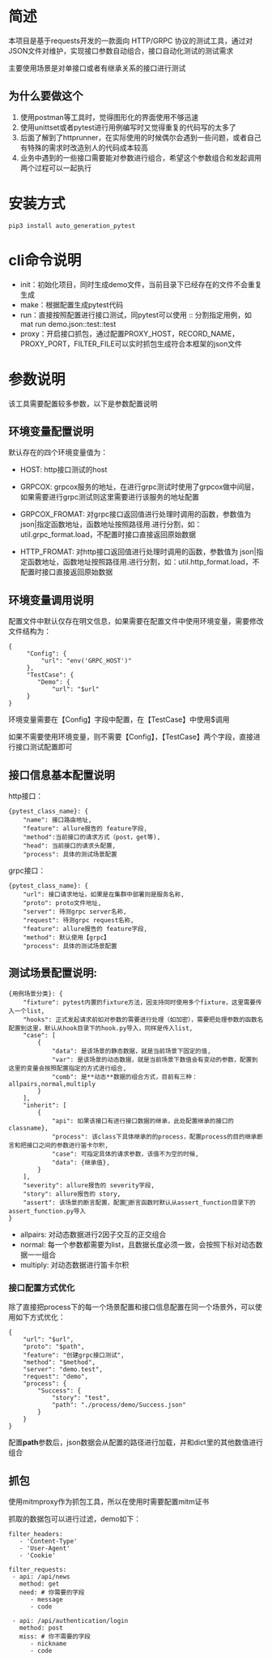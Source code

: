 # 简述

本项目是基于requests开发的一款面向 HTTP/GRPC 协议的测试工具，通过对JSON文件对维护，实现接口参数自动组合，接口自动化测试的测试需求

主要使用场景是对单接口或者有继承关系的接口进行测试

## 为什么要做这个

1. 使用postman等工具时，觉得图形化的界面使用不够迅速
2. 使用unittset或者pytest进行用例编写时又觉得重复的代码写的太多了
3. 后面了解到了httprunner，在实际使用的时候偶尔会遇到一些问题，或者自己有特殊的需求时改造别人的代码成本较高
4. 业务中遇到的一些接口需要能对参数进行组合，希望这个参数组合和发起调用两个过程可以一起执行

# 安装方式

```
pip3 install auto_generation_pytest
```

# cli命令说明
- init：初始化项目，同时生成demo文件，当前目录下已经存在的文件不会重复生成
- make：根据配置生成pytest代码
- run：直接按照配置进行接口测试，同pytest可以使用 :: 分割指定用例，如 mat run demo.json::test::test
- proxy：开启接口抓包，通过配置PROXY_HOST，RECORD_NAME，PROXY_PORT，FILTER_FILE可以实时抓包生成符合本框架的json文件


# 参数说明

该工具需要配置较多参数，以下是参数配置说明

## 环境变量配置说明

默认存在的四个环境变量值为：
- HOST: http接口测试的host

- GRPCOX: grpcox服务的地址，在进行grpc测试时使用了grpcox做中间层，如果需要进行grpc测试则这里需要进行该服务的地址配置

- GRPCOX_FROMAT: 对grpc接口返回值进行处理时调用的函数，参数值为 json|指定函数地址，函数地址按照路径用.进行分割，如：util.grpc_format.load，不配置时接口直接返回原始数据

- HTTP_FROMAT: 对http接口返回值进行处理时调用的函数，参数值为 json|指定函数地址，函数地址按照路径用.进行分割，如：util.http_format.load，不配置时接口直接返回原始数据

## 环境变量调用说明

配置文件中默认仅存在明文信息，如果需要在配置文件中使用环境变量，需要修改文件结构为：

```
{
     "Config": {
         "url": "env('GRPC_HOST')"
     },
     "TestCase": {
        "Demo": {
            "url": "$url"
     }
}
```
环境变量需要在【Config】字段中配置，在【TestCase】中使用$调用

如果不需要使用环境变量，则不需要【Config】，【TestCase】两个字段，直接进行接口测试配置即可


## 接口信息基本配置说明

http接口：
```
{pytest_class_name}: {
    "name": 接口路由地址,
    "feature": allure报告的 feature字段,
    "method":当前接口的请求方式（post，get等),
    "head": 当前接口的请求头配置,
    "process": 具体的测试场景配置
```

grpc接口：
```
{pytest_class_name}: {
    "url": 接口请求地址，如果是在集群中部署则是服务名称,
    "proto": proto文件地址,
    "server": 待测grpc server名称,
    "request": 待测grpc request名称,
    "feature": allure报告的 feature字段,
    "method": 默认使用【grpc】
    "process": 具体的测试场景配置
```

## 测试场景配置说明:
```
{用例场景分类}: {
    "fixture": pytest内置的fixture方法，因支持同时使用多个fixture，这里需要传入一个list,
    "hooks": 正式发起请求前如对参数的需要进行处理（如加密），需要把处理参数的函数名配置到这里，默认从hook目录下的hook.py导入，同样是传入list,
    "case": [
        {
            "data": 是该场景的静态数据，就是当前场景下固定的值,
            "var": 是该场景的动态数据，就是当前场景下数值会有变动的参数，配置到这里的变量会按照配置指定的方式进行组合,
            "comb": 是**动态**数据的组合方式，目前有三种：allpairs,normal,multiply
        }
    ],
    "inherit": [
        {
            "api": 如果该接口有进行接口数据的继承，此处配置继承的接口的classname},
            "process": 该class下具体继承的的process，配置process的目的继承断言和把接口之间的参数进行笛卡尔积,
            "case": 可指定具体的请求参数，该值不为空的时候,
            "data": {继承值},
        }
    ],
    "severity": allure报告的 severity字段,
    "story": allure报告的 story,
    "assert": 该场景的断言配置，配置断言函数时默认从assert_function目录下的assert_function.py导入
}
```

- allpairs: 对动态数据进行2因子交互的正交组合
- normal: 每一个参数都需要为list，且数据长度必须一致，会按照下标对动态数据一一组合
- multiply: 对动态数据进行笛卡尔积

### 接口配置方式优化

除了直接把process下的每一个场景配置和接口信息配置在同一个场景外，可以使用如下方式优化：
```
{   
    "url": "$url",
    "proto": "$path",
    "feature": "创建grpc接口测试",
    "method": "$method",
    "server": "demo.test",
    "request": "demo",
    "process": {
        "Success": {
            "story": "test",
            "path": "./process/demo/Success.json"
        }
    }
}
```
配置**path**参数后，json数据会从配置的路径进行加载，并和dict里的其他数值进行组合

## 抓包

使用mitmproxy作为抓包工具，所以在使用时需要配置mitm证书

抓取的数据包可以进行过滤，demo如下：
```
filter_headers: 
   - 'Content-Type'
   - 'User-Agent'
   - 'Cookie'

filter_requests:
 - api: /api/news
   method: get
   need: # 你需要的字段
      - message
      - code

 - api: /api/authentication/login
   method: post
   miss: # 你不需要的字段
      - nickname
      - code
```